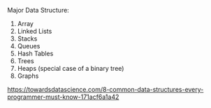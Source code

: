 Major Data Structure:
1. Array<br>
2. Linked Lists<br>
3. Stacks<br>
4. Queues<br>
5. Hash Tables<br>
6. Trees<br>
7. Heaps (special case of a binary tree)<br>
8. Graphs<br>

https://towardsdatascience.com/8-common-data-structures-every-programmer-must-know-171acf6a1a42